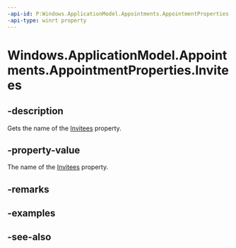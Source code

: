 ----api-id: P:Windows.ApplicationModel.Appointments.AppointmentProperties.Invitees
-api-type: winrt property
---<!-- Property syntaxpublic string Invitees { get; }--># Windows.ApplicationModel.Appointments.AppointmentProperties.Invitees## -descriptionGets the name of the [Invitees](appointment_invitees.md) property.## -property-valueThe name of the [Invitees](appointment_invitees.md) property.## -remarks## -examples## -see-also